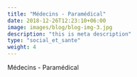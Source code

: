 ```yaml
---
title: "Médecins - Paramédical"
date: 2018-12-26T12:23:10+06:00
image: images/blog/blog-img-3.jpg
description: "this is meta description"
type: "social_et_sante"
weight: 4
---
```


Médecins - Paramédical
